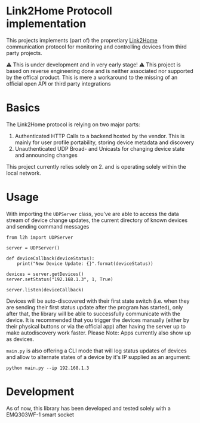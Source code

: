 # Link2Home Protocoll implementation

This projects implements (part of) the propretiary [Link2Home](https://www.l2h-rev.de/) communication protocol for monitoring and controlling devices from third party projects.

:warning: This is under development and in very early stage!
:warning: This project is based on reverse engineering done and is neither associated nor supported by the offical product. This is mere a workaround to the missing of an official open API or third party integrations

# Basics
The Link2Home protocol is relying on two major parts:
1. Authenticated HTTP Calls to a backend hosted by the vendor. This is mainly for user profile portability, storing device metadata and discovery
2. Unauthenticated UDP Broad- and Unicasts for changing device state and announcing changes

This project currently relies solely on 2. and is operating solely within the local network.

# Usage

With importing the `UDPServer` class, you've are able to access the data stream of device change updates, the current directory of known devices and sending command messages

```
from l2h import UDPServer

server = UDPServer()

def deviceCallback(deviceStatus):
    print("New Device Update: {}".format(deviceStatus))

devices = server.getDevices()
server.setStatus("192.168.1.3", 1, True)

server.listen(deviceCallback)
```

Devices will be auto-discovered with their first state switch (i.e. when they are sending their first status update after the program has started), only after that, the library will be able to successfully communicate with the device. It is recommended that you trigger the devices manually (either by their physical buttons or via the official app) after having the server up to make autodiscovery work faster. Please Note: Apps currently also show up as devices.

`main.py` is also offering a CLI mode that will log status updates of devices and allow to alternate states of a device by it's IP supplied as an argument:

```
python main.py --ip 192.168.1.3
```

# Development

As of now, this library has been developed and tested solely with a EMQ303WF-1 smart socket